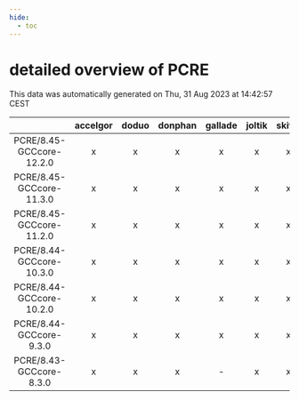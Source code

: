 ```yaml
---
hide:
  - toc
---
```


detailed overview of PCRE
=========================


This data was automatically generated on Thu, 31 Aug 2023 at 14:42:57 CEST  

| |accelgor|doduo|donphan|gallade|joltik|skitty|swalot|victini|
| :---: | :---: | :---: | :---: | :---: | :---: | :---: | :---: | :---: |
|PCRE/8.45-GCCcore-12.2.0|x|x|x|x|x|x|x|x|
|PCRE/8.45-GCCcore-11.3.0|x|x|x|x|x|x|x|x|
|PCRE/8.45-GCCcore-11.2.0|x|x|x|x|x|x|x|x|
|PCRE/8.44-GCCcore-10.3.0|x|x|x|x|x|x|x|x|
|PCRE/8.44-GCCcore-10.2.0|x|x|x|x|x|x|x|x|
|PCRE/8.44-GCCcore-9.3.0|x|x|x|x|x|x|x|x|
|PCRE/8.43-GCCcore-8.3.0|x|x|x|-|x|x|x|x|
